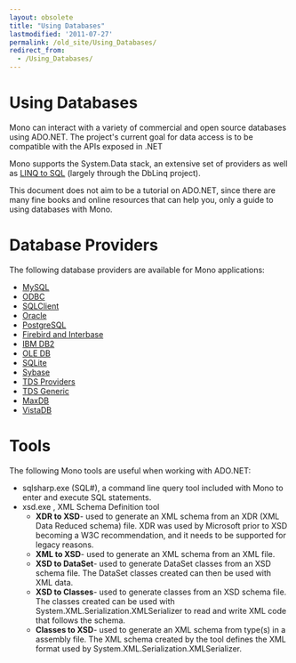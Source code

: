 ```yaml
---
layout: obsolete
title: "Using Databases"
lastmodified: '2011-07-27'
permalink: /old_site/Using_Databases/
redirect_from:
  - /Using_Databases/
---
```


Using Databases
===============

Mono can interact with a variety of commercial and open source databases using ADO.NET. The project's current goal for data access is to be compatible with the APIs exposed in .NET

Mono supports the System.Data stack, an extensive set of providers as well as [LINQ to SQL](http://msdn.microsoft.com/en-us/library/bb386976.aspx) (largely through the DbLinq project).

This document does not aim to be a tutorial on ADO.NET, since there are many fine books and online resources that can help you, only a guide to using databases with Mono.

Database Providers
==================

The following database providers are available for Mono applications:

-   [MySQL]({{site.github.url}}/old_site/MySQL "MySQL")
-   [ODBC]({{site.github.url}}/old_site/ODBC "ODBC")
-   [SQLClient]({{site.github.url}}/old_site/SQLClient "SQLClient")
-   [Oracle]({{site.github.url}}/old_site/Oracle "Oracle")
-   [PostgreSQL]({{site.github.url}}/old_site/PostgreSQL "PostgreSQL")
-   [Firebird and Interbase]({{site.github.url}}/old_site/Firebird_Interbase "Firebird Interbase")
-   [IBM DB2]({{site.github.url}}/old_site/IBM_DB2 "IBM DB2")
-   [OLE DB]({{site.github.url}}/old_site/OLE_DB "OLE DB")
-   [SQLite]({{site.github.url}}/old_site/SQLite "SQLite")
-   [Sybase]({{site.github.url}}/old_site/Sybase "Sybase")
-   [TDS Providers]({{site.github.url}}/old_site/TDS_Providers "TDS Providers")
-   [TDS Generic]({{site.github.url}}/old_site/TDS_Generic "TDS Generic")
-   [MaxDB]({{site.github.url}}/old_site/MaxDB "MaxDB")
-   [VistaDB](http://www.vistadb.com)

Tools
=====

The following Mono tools are useful when working with ADO.NET:

-   sqlsharp.exe (SQL\#), a command line query tool included with Mono to enter and execute SQL statements.
-   xsd.exe , XML Schema Definition tool
    -   **XDR to XSD**- used to generate an XML schema from an XDR (XML Data Reduced schema) file. XDR was used by Microsoft prior to XSD becoming a W3C recommendation, and it needs to be supported for legacy reasons.
    -   **XML to XSD**- used to generate an XML schema from an XML file.
    -   **XSD to DataSet**- used to generate DataSet classes from an XSD schema file. The DataSet classes created can then be used with XML data.
    -   **XSD to Classes**- used to generate classes from an XSD schema file. The classes created can be used with System.XML.Serialization.XMLSerializer to read and write XML code that follows the schema.
    -   **Classes to XSD**- used to generate an XML schema from type(s) in a assembly file. The XML schema created by the tool defines the XML format used by System.XML.Serialization.XMLSerializer.


